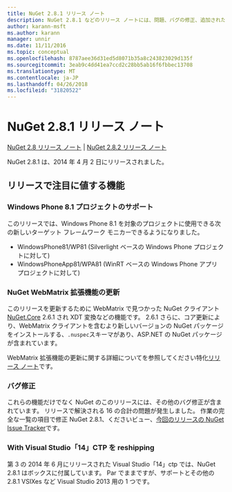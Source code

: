 ```yaml
---
title: NuGet 2.8.1 リリース ノート
description: NuGet 2.8.1 などのリリース ノートには、問題、バグの修正、追加された機能、および Dcr が知られています。
author: karann-msft
ms.author: karann
manager: unnir
ms.date: 11/11/2016
ms.topic: conceptual
ms.openlocfilehash: 8787aee36d31ed5d8071b35a8c243823029d135f
ms.sourcegitcommit: 3eab9c4dd41ea7ccd2c28bb5ab16f6fbbec13708
ms.translationtype: MT
ms.contentlocale: ja-JP
ms.lasthandoff: 04/26/2018
ms.locfileid: "31820522"
---
```

# <a name="nuget-281-release-notes"></a>NuGet 2.8.1 リリース ノート

[NuGet 2.8 リリース ノート](../release-notes/nuget-2.8.md) | [NuGet 2.8.2 リリース ノート](../release-notes/nuget-2.8.2.md)

NuGet 2.8.1 は、2014 年 4 月 2 日にリリースされました。

## <a name="notable-features-in-the-release"></a>リリースで注目に値する機能

### <a name="support-for-windows-phone-81-projects"></a>Windows Phone 8.1 プロジェクトのサポート
このリリースでは、Windows Phone 8.1 を対象のプロジェクトに使用できる次の新しいターゲット フレームワーク モニカーできるようになりました。

* WindowsPhone81/WP81 (Silverlight ベースの Windows Phone プロジェクトに対して)
* WindowsPhoneApp81/WPA81 (WinRT ベースの Windows Phone アプリ プロジェクトに対して)

### <a name="update-of-the-nuget-webmatrix-extension"></a>NuGet WebMatrix 拡張機能の更新
このリリースを更新するために WebMatrix で見つかった NuGet クライアント[NuGet.Core](https://www.nuget.org/packages/Nuget.Core/2.6.1) 2.6.1 され XDT 変換などの機能です。 2.6.1 さらに、コア更新により、WebMatrix クライアントを含むより新しいバージョンの NuGet パッケージをインストールする、`.nuspec`スキーマがあり、ASP.NET の NuGet パッケージが含まれています。

WebMatrix 拡張機能の更新に関する詳細についてを参照してください特化[リリース ノート](../release-notes/nuget-2.6.1-for-WebMatrix.md)です。

### <a name="bug-fixes"></a>バグ修正
これらの機能だけでなく NuGet のこのリリースには、その他のバグ修正が含まれています。 リリースで解決される 16 の合計の問題が発生しました。 作業の完全な一覧の項目で修正 NuGet 2.8.1、くださいビュー、[今回のリリースの NuGet Issue Tracker](https://nuget.codeplex.com/workitem/list/advanced?keyword=&status=All&type=All&priority=All&release=NuGet%202.8.1&assignedTo=All&component=All&sortField=LastUpdatedDate&sortDirection=Descending&page=0&reasonClosed=All)です。

### <a name="reshipping-with-visual-studio-14-ctp"></a>With Visual Studio「14」CTP を reshipping
第 3 の 2014 年 6 月にリリースされた Visual Studio「14」ctp では、NuGet 2.8.1 はボックスに付属しています。 Par でままですが、サポートとその他の 2.8.1 VSIXes など Visual Studio 2013 用の 1 つです。
